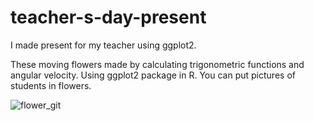 # teacher-s-day-present
I made present for my teacher using ggplot2.

These moving flowers made by calculating trigonometric functions and angular velocity.
Using ggplot2 package in R.
You can put pictures of students in flowers.


![flower_git](https://user-images.githubusercontent.com/47768004/67614640-975fca00-f7fb-11e9-92bb-457a711c5900.gif)
